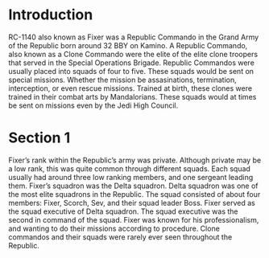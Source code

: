 # Introduction

RC-1140 also known as Fixer was a Republic Commando in the Grand Army of the Republic born around 32 BBY on Kamino.
A Republic Commando, also known as a Clone Commando were the elite of the elite clone troopers that served in the Special Operations Brigade.
Republic Commandos were usually placed into squads of four to five.
These squads would be sent on special missions.
Whether the mission be assasinations, termination, interception, or even rescue missions.
Trained at birth, these clones were trained in their combat arts by Mandalorians.
These squads would at times be sent on missions even by the Jedi High Council.

# Section 1

Fixer’s rank within the Republic’s army was private.
Although private may be a low rank, this was quite common through different squads.
Each squad usually had around three low ranking members, and one sergeant leading them.
Fixer’s squadron was the Delta squadron.
Delta squadron was one of the most elite squadrons in the Republic.
The squad consisted of about four members: Fixer, Scorch, Sev, and their squad leader Boss.
Fixer served as the squad executive of Delta squadron.
The squad executive was the second in command of the squad.
Fixer was known for his professionalism, and wanting to do their missions according to procedure.
Clone commandos and their squads were rarely ever seen throughout the Republic.
